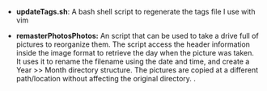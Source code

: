 
* **updateTags.sh**: A bash shell script to regenerate the tags file I use with vim

* **remasterPhotosPhotos:** An script that can be used to take a drive full of pictures to reorganize them. The script access the header information inside the image format to retrieve the day when the picture was taken. It uses it to rename the filename using the date and time, and create a Year >> Month directory structure. The pictures are copied at a different path/location without affecting the original directory.
.

